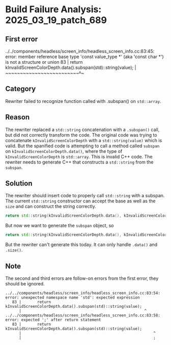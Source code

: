 # Build Failure Analysis: 2025_03_19_patch_689

## First error

../../components/headless/screen_info/headless_screen_info.cc:83:45: error: member reference base type 'const value_type *' (aka 'const char *') is not a structure or union
   83 |       return kInvalidScreenColorDepth.data().subspan(std)::string(value);
      |              ~~~~~~~~~~~~~~~~~~~~~~~~~~~~~~~^~~~~~~~

## Category
Rewriter failed to recognize function called with .subspan() on `std::array`.

## Reason
The rewriter replaced a `std::string` concatenation with a `.subspan()` call, but did not correctly transform the code. The original code was trying to concatenate `kInvalidScreenColorDepth` with a `std::string(value)` which is valid. But the spanified code is attempting to call a method called `subspan` on `kInvalidScreenColorDepth.data()`, where the type of `kInvalidScreenColorDepth` is `std::array`.  This is invalid C++ code. The rewriter needs to generate C++ that constructs a `std::string` from the `subspan`.

## Solution
The rewriter should insert code to properly call `std::string` with a subspan. The current `std::string` constructor can accept the base as well as the `size` and can construct the string correctly.

```c++
return std::string(kInvalidScreenColorDepth.data(), kInvalidScreenColorDepth.size()) + std::string(value);
```

But now we want to generate the `subspan` object, so

```c++
return std::string(kInvalidScreenColorDepth.data(), kInvalidScreenColorDepth.size()).subspan() + std::string(value);
```

But the rewriter can't generate this today. It can only handle `.data()` and `.size()`.

## Note
The second and third errors are follow-on errors from the first error, they should be ignored.
```
../../components/headless/screen_info/headless_screen_info.cc:83:54: error: unexpected namespace name 'std': expected expression
   83 |       return kInvalidScreenColorDepth.data().subspan(std)::string(value);
      |                                                      ^
../../components/headless/screen_info/headless_screen_info.cc:83:58: error: expected ';' after return statement
   83 |       return kInvalidScreenColorDepth.data().subspan(std)::string(value);
      |                                                          ^
      |                                                          ;
